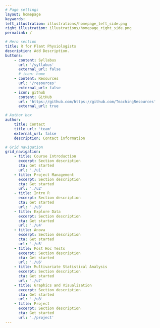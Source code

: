 ```yaml
---
# Page settings
layout: homepage
keywords:
left_illustration: illustrations/homepage_left_side.png
right_illustration: illustrations/homepage_right_side.png
permalink: /

# Hero section
title: R for Plant Physiologists
description: Add Description.
buttons:
    - content: Syllabus
      url: '/syllabus'
      external_url: false
      # icon: home
    - content: Resources
      url: '/resources'
      external_url: false
    - icon: github
      content: GitHub
      url: 'https://github.com/https://github.com/TeachingResources'
      external_url: true

# Author box
author:
    title: Contact
    title_url: 'team'
    external_url: false
    description: Contact information 

# Grid navigation
grid_navigation:
    - title: Course Introduction
      excerpt: Section description
      cta: Get started
      url: './u1'
    - title: Project Management 
      excerpt: Section description
      cta: Get started
      url: './u2'
    - title: Intro R
      excerpt: Section description
      cta: Get started
      url: './u3'
    - title: Explore Data
      excerpt: Section description
      cta: Get started
      url: './u4'
    - title: Anova
      excerpt: Section description
      cta: Get started
      url: './u5'
    - title: Post Hoc Tests
      excerpt: Section description
      cta: Get started
      url: './u6'
    - title: Multivariate Statistical Analysis 
      excerpt: Section description
      cta: Get started
      url: './u7'
    - title: Graphics and Visualization
      excerpt: Section description
      cta: Get started
      url: './u8'
    - title: Project
      excerpt: Section description
      cta: Get started
      url: './project'
---
```


